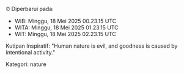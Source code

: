 ⏰ Diperbarui pada:
- WIB: Minggu, 18 Mei 2025 00.23.15 UTC
- WITA: Minggu, 18 Mei 2025 01.23.15 UTC
- WIT: Minggu, 18 Mei 2025 02.23.15 UTC

Kutipan Inspiratif:
"Human nature is evil, and goodness is caused by intentional activity."


Kategori: nature

